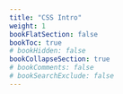 ```yaml
---
title: "CSS Intro"
weight: 1
bookFlatSection: false
bookToc: true
# bookHidden: false
bookCollapseSection: true
# bookComments: false
# bookSearchExclude: false
---
```

